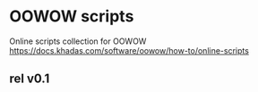 # OOWOW scripts

Online scripts collection for OOWOW https://docs.khadas.com/software/oowow/how-to/online-scripts

## rel v0.1
